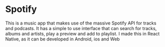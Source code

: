 # Spotify
This is a music app that makes use of the massive Spotify API for tracks and podcasts. It has a simple to use interface that can search for tracks, albums and artists, play a preview and add to playlist. I made this in React Native, as it can be developed in Android, ios and Web
